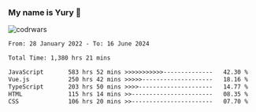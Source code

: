 ### My name is Yury 👋 
![codrwars](https://www.codewars.com/users/litury/badges/micro) 


<!--START_SECTION:waka-->

```txt
From: 28 January 2022 - To: 16 June 2024

Total Time: 1,380 hrs 21 mins

JavaScript       583 hrs 52 mins >>>>>>>>>>>--------------   42.30 %
Vue.js           250 hrs 42 mins >>>>>--------------------   18.16 %
TypeScript       203 hrs 50 mins >>>>---------------------   14.77 %
HTML             115 hrs 14 mins >>-----------------------   08.35 %
CSS              106 hrs 20 mins >>-----------------------   07.70 %
```

<!--END_SECTION:waka-->

